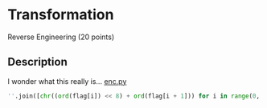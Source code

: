 # Transformation
Reverse Engineering (20 points)
## Description 
I wonder what this really is... [enc.py](./enc.py) 
```python 
''.join([chr((ord(flag[i]) << 8) + ord(flag[i + 1])) for i in range(0, len(flag), 2)])```
